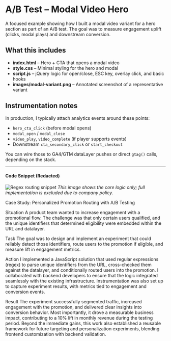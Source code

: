 # A/B Test – Modal Video Hero

A focused example showing how I built a modal video variant for a hero section as part of an A/B test. The goal was to measure engagement uplift (clicks, modal plays) and downstream conversion.

## What this includes
- **index.html** – Hero + CTA that opens a modal video
- **style.css** – Minimal styling for the hero and modal
- **script.js** – jQuery logic for open/close, ESC key, overlay click, and basic hooks
- **images/modal-variant.png** – Annotated screenshot of a representative variant

## Instrumentation notes
In production, I typically attach analytics events around these points:
- `hero_cta_click` (before modal opens)
- `modal_open` / `modal_close`
- `video_play`, `video_complete` (if player supports events)
- Downstream `cta_secondary_click` or `start_checkout`

You can wire those to GA4/GTM dataLayer pushes or direct `gtag()` calls, depending on the stack.



----------------------------

#### Code Snippet (Redacted)
![Regex routing snippet]("ab-testing-modal/images/full_js_code.jpg")
*This image shows the core logic only; full implementation is excluded due to company policy.*

Case Study: Personalized Promotion Routing with A/B Testing

Situation
A product team wanted to increase engagement with a promotional flow. The challenge was that only certain users qualified, and the unique identifiers that determined eligibility were embedded within the URL and datalayer.

Task
The goal was to design and implement an experiment that could reliably detect those identifiers, route users to the promotion if eligible, and measure lift in engagement metrics.

Action
I implemented a JavaScript solution that used regular expressions (regex) to parse unique identifiers from the URL, cross-checked them against the datalayer, and conditionally routed users into the promotion. I collaborated with backend developers to ensure that the logic integrated seamlessly with the existing infrastructure. Instrumentation was also set up to capture experiment results, with metrics tied to engagement and conversion events.

Result
The experiment successfully segmented traffic, increased engagement with the promotion, and delivered clear insights into conversion behavior. Most importantly, it drove a measurable business impact, contributing to a 10% lift in monthly revenue during the testing period. Beyond the immediate gains, this work also established a reusable framework for future targeting and personalization experiments, blending frontend customization with backend validation.
